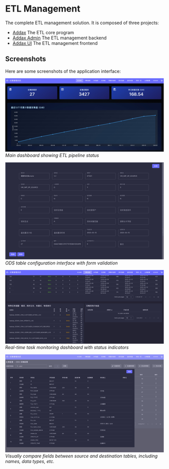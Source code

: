 # ETL Management

The complete ETL management solution. It is composed of three projects:

- [Addax](https://github.com/wgzhao/addax) The ETL core program
- [Addax Admin](https://github.com/wgzhao/addax-admin) The ETL management backend
- [Addax UI](https://github.com/wgzhao/addax-ui) The ETL management frontend


## Screenshots

Here are some screenshots of the application interface:

![Dashboard View](screenshots/home.jpg)
*Main dashboard showing ETL pipeline status*

![Configuration Interface](screenshots/maintable-modify.jpg)
*ODS table configuration interface with form validation*

![Monitoring View](screenshots/etl-monitor.jpg)
*Real-time task monitoring dashboard with status indicators*

![Table Field Compare](screenshots/maintable-fieldcompare.jpg)
*Visually compare fields between source and destination tables, including names, data types, etc.*